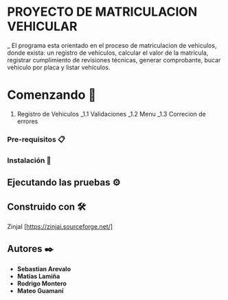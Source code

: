# PROYECTO DE MATRICULACION VEHICULAR 
_ El programa esta orientado en el proceso de matriculacion de vehiculos, donde exista: un registro de vehículos, calcular el valor de la matrícula, registrar cumplimiento de revisiones técnicas, generar comprobante, bucar vehiculo por placa y listar vehículos.
# Comenzando 🚀
1. Registro de Vehiculos
   _1.1 Validaciones
   _1.2 Menu
   _1.3 Correcion de errores 




### Pre-requisitos 📋



### Instalación 🔧



## Ejecutando las pruebas ⚙️



## Construido con 🛠️

ZinjaI [https://zinjai.sourceforge.net/]




## Autores ✒️
* **Sebastian Arevalo** 
* **Matías Lamiña** 
* **Rodrigo Montero**
* **Mateo Guamaní** 

